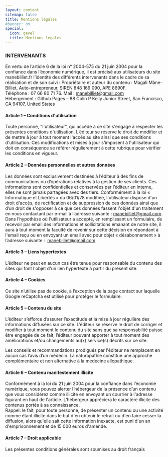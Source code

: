 ```yaml
---
layout: content
sitemap: false
title: Mentions légales
#banner: on
special:
  icon: gavel
  title: Mentions légales
---
```


### INTERVENANTS
En vertu de l’article 6 de la loi n° 2004-575 du 21 juin 2004 pour la confiance dans l’économie numérique, il est précisé aux utilisateurs du site manebilliet.fr l’identité des différents intervenants dans le cadre de sa réalisation et de son suivi :
Propriétaire et auteur du contenu : Magali Mâne-Billiet, Auto-entrepreneur, SIREN 848 169 090, APE 8690F.  
Téléphone : 07 66 80 71 76. Mail : manebilliet@gmail.com  
Hébergement : Github Pages – 88 Colin P Kelly Junior Street, San Francisco, CA 94107, United States

#### Article 1 – Conditions d'utilisation
Toute personne, "l'utilisateur", qui accède à ce site s'engage à respecter les présentes conditions d'utilisation.
L’éditeur se réserve le droit de modifier et de mettre à jour à tout moment l'accès au site ainsi que ses conditions d'utilisation. Ces modifications et mises à jour s'imposent à l'utilisateur qui doit en conséquence se référer régulièrement à cette rubrique pour vérifier les conditions en vigueur.
 
#### Article 2 – Données personnelles et autres données
Les données sont exclusivement destinées à l’éditeur à des fins de communications ou d’opérations relatives à la gestion de ses clients. Ces informations sont confidentielles et conservées par l’éditeur en interne, elles ne sont jamais partagées avec des tiers. Conformément à la loi « Informatique et Libertés » du 06/01/78 modifiée, l'utilisateur dispose d'un droit d'accès, de rectification et de suppression de ces données ainsi que d’un droit de s'opposer à ce que ces données fassent l'objet d'un traitement en nous contactant par e-mail à l’adresse suivante : manebilliet@gmail.com.  
Dans l’hypothèse où l'utilisateur a accepté, en remplissant un formulaire, de recevoir par email des informations et sollicitations émanant de notre site, il aura à tout moment la faculté de revenir sur cette décision en répondant à l'email reçu ou en envoyant un email avec pour objet « désabonnement » à l’adresse suivante :  manebilliet@gmail.com
 
#### Article 3 – Liens hypertextes
L’éditeur ne peut en aucun cas être tenue pour responsable du contenu des sites qui font l'objet d'un lien hypertexte à partir du présent site.
 
#### Article 4 – Cookies
Ce site n’utilise pas de cookie, à l’exception de la page contact sur laquelle Google reCaptcha est utilisé pour protéger le formulaire.

#### Article 5 – Contenu du site
L’éditeur s’efforce d’assurer l’exactitude et la mise à jour régulière des informations diffusées sur ce site. L’éditeur se réserve le droit de corriger et modifier à tout moment le contenu du site sans que sa responsabilité puisse être engagée de ce fait, l’éditeur pouvant apporter à tout moment des améliorations et/ou changements au(x) service(s) décrits sur ce site.

Les conseils et recommandations prodigués par l'éditeur ne remplacent en aucun cas l’avis d’un médecin. La naturopathie constitue une approche complémentaire et non alternative à la médecine allopathique.
 
#### Article 6 – Contenu manifestement illicite
Conformément à la loi du 21 juin 2004 pour la confiance dans l’économie numérique, vous pouvez alerter l’hébergeur de la présence d’un contenu que vous considérez comme illicite en envoyant un courrier à l'adresse figurant en haut de l'article. L’hébergeur appréciera le caractère illicite des contenus portés à sa connaissance.  
Rappel: le fait, pour toute personne, de présenter un contenu ou une activité comme étant illicite dans le but d'en obtenir le retrait ou d'en faire cesser la diffusion, alors qu'elle sait cette information inexacte, est puni d'un an d'emprisonnement et de 15 000 euros d'amende.
 
#### Article 7 – Droit applicable
Les présentes conditions générales sont soumises au droit français
